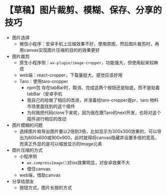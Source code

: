 
# 【草稿】图片裁剪、模糊、保存、分享的技巧

* 图片选择
  * 微信小程序：安卓手机上压缩效果不好，使用原图，然后图片裁剪时，再用canvas实现图片压缩的目的的效果更好
* 图片裁剪
  * 原生小程序侧：`wx-plugin/image-cropper`，功能强大，但使用起来较麻烦
  * web端：react-cropper，下载量挺大，感觉应该好用
  * Taro：使用taro-cropper
    * npm包  存在tabBar时，取消、完成这两个按钮还是贴底，而不是贴着tabBar（安卓手机
    * 我自己的给做了相应的改进，并准备给taro-cropper提pr，taro 物料市场里面找到的这个插件
    * 为何我把代码clone下来呢，因为我在跟Taro的next开发，也将对这个插件进行相应的改动
* 图片模糊的问题
  * 选择图片和导出图片要以2倍到3倍，比如显示为300x300效果的，可以导出为600x600或900x900，此时就得将canvas隐藏并设置多倍的宽高，而真正外显的是可以缩放显示的Image元素
* 图片压缩的方式
  * 小程序侧
    * `wx.compressImage()`对ios效果明显，对安卓效果不大
    * 借住canvas
  * web端，借助canvas
* 分享给朋友
  * 按钮方式，图片长按的方式